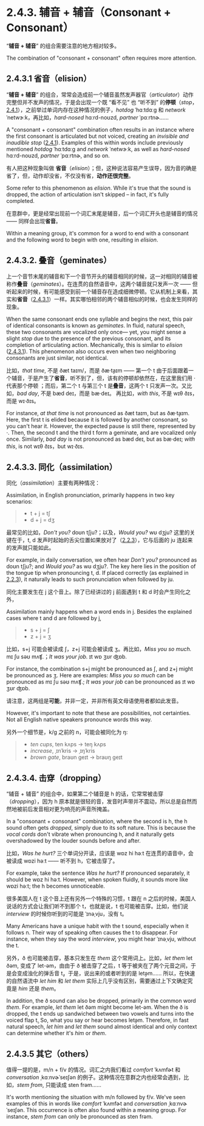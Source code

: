 # 2.4.3. 辅音 + 辅音（Consonant + Consonant）

“**辅音 + 辅音**” 的组合需要注意的地方相对较多。

The combination of "consonant + consonant" often requires more attention.

## 2.4.3.1 省音（elision）

“**辅音 + 辅音**” 的组合，常常会造成前一个辅音虽然发声器官（*articulator*）动作完整但并不发声的情况，于是会出现一个既 “看不见” 也 “听不到” 的**停顿**（*stop*，[2.4.1](2.4.1-stop)），之前举过单词内存在这种情况的例子，*hotdog* <span class="pho alt">ˈhɑːtdɑːɡ</span><span class="speak-word-inline" data-audio-us-male="/audios/us/hotdog-us-male.mp3" data-audio-us-female="/audios/us/hotdog-us-female.mp3"></span> 和 *network* <span class="pho alt">ˈnetwɝːk</span><span class="speak-word-inline" data-audio-us-male="/audios/us/network-us-male.mp3" data-audio-us-female="/audios/us/network-us-female.mp3"></span>，再比如，*hard-nosed* <span class="pho alt">hɑːrd-noʊzd</span><span class="speak-word-inline" data-audio-us-male="/audios/us/hard-nosed-us-male.mp3" data-audio-us-female="/audios/us/hard-nosed-us-female.mp3"></span>, *partner* <span class="pho alt">ˈpɑːrtnɚ</span><span class="speak-word-inline" data-audio-us-male="/audios/us/partner-us-male.mp3" data-audio-us-female="/audios/us/partner-us-female.mp3"></span>……

A "consonant + consonant" combination often results in an instance where the first consonant is articulated but not voiced, creating an *invisible and inaudible stop* ([2.4.1](2.4.1-stop)). Examples of this within words include previously mentioned *hotdog* <span class="pho alt">ˈhɑːtdɑːɡ</span><span class="speak-word-inline" data-audio-us-male="/audios/us/hotdog-us-male.mp3" data-audio-us-female="/audios/us/hotdog-us-female.mp3"></span> and *network* <span class="pho alt">ˈnetwɝːk</span><span class="speak-word-inline" data-audio-us-male="/audios/us/network-us-male.mp3" data-audio-us-female="/audios/us/network-us-female.mp3"></span>, as well as *hard-nosed* <span class="pho alt">hɑːrd-noʊzd</span><span class="speak-word-inline" data-audio-us-male="/audios/us/hard-nosed-us-male.mp3" data-audio-us-female="/audios/us/hard-nosed-us-female.mp3"></span>, *partner* <span class="pho alt">ˈpɑːrtnɚ</span><span class="speak-word-inline" data-audio-us-male="/audios/us/partner-us-male.mp3" data-audio-us-female="/audios/us/partner-us-female.mp3"></span>, and so on.

有人把这种现象叫做 **省音**（*elision*）；但，这种说法容易产生误导，因为音的确是省了，但，动作却没省，不仅没有省，**动作还很完整**。

Some refer to this phenomenon as *elision*. While it's true that the sound is dropped, the action of articulation isn't skipped – in fact, it's fully completed.

在意群中，更是经常出现前一个词汇末尾是辅音，后一个词汇开头也是辅音的情况 —— 同样会出现**省音**。

Within a meaning group, it's common for a word to end with a consonant and the following word to begin with one, resulting in *elision*.

## 2.4.3.2. 叠音（geminates）

上一个音节末尾的辅音和下一个音节开头的辅音相同的时候，这一对相同的辅音被称作**叠音**（*geminates*）。在连贯的自然语音中，这两个辅音就只发声一次 —— 但听起来的时候，有可能感受到前一个辅音存在造成细微停顿。它从机制上来看，其实和**省音**（[2.4.3.1](2.4.3-cc#_2-4-3-1-省音-elision)）一样。其实哪怕相邻的两个辅音相似的时候，也会发生同样的现象。

When the same consonant ends one syllable and begins the next, this pair of identical consonants is known as *geminates*. In fluid, natural speech, these two consonants are vocalized only once— yet, you might sense a slight *stop* due to the presence of the previous consonant, and its completion of articulating action. Mechanically, this is similar to *elision* ([2.4.3.1](2.4.3-cc#_2-4-3-1-省音-elision)). This phenomenon also occurs even when two neighboring consonants are just similar, not identical.

比如，*that time*, 不是 <span class="pho">ðæt taɪm/</span>，而是 <span class="pho alt">ðæ·t̬aɪm</span><span class="speak-word-inline" data-audio-us-male="/audios/us/at-that-time-us-male.mp3" data-audio-us-female="/audios/us/at-that-time-us-female.mp3"></span> —— 第一个 <span class="pho">t</span> 由于后面跟着一个辅音，于是产生了**省音**，听不到了，但，该有的停顿却依然在，在这里我们用 <span class="pho">·</span> 代表那个停顿 ；而后，第二个 <span class="pho">t</span> 与第三个 <span class="pho">t</span> 是**叠音**，这两个 <span class="pho">t</span> 只发声一次。又比如，*bad day*, 不是 <span class="pho alt">bæd deɪ</span>，而是 <span class="pho alt">bæ·deɪ</span><span class="speak-word-inline" data-audio-us-male="/audios/us/a-bad-day-us-male.mp3" data-audio-us-female="/audios/us/a-bad-day-us-female.mp3"></span>。 再比如，*with this*, 不是 <span class="pho alt">wɪθ ðɪs</span>，而是 <span class="pho alt">wɪ·ðɪs</span><span class="speak-word-inline" data-audio-us-male="/audios/us/with-this-us-male.mp3" data-audio-us-female="/audios/us/with-this-us-female.mp3"></span>。

For instance, *at that time* is not pronounced as <span class="pho alt">ðæt taɪm</span>, but as <span class="pho alt">ðæ·t̬aɪm</span><span class="speak-word-inline" data-audio-us-male="/audios/us/at-that-time-us-male.mp3" data-audio-us-female="/audios/us/at-that-time-us-female.mp3"></span>. Here, the first <span class="pho">t</span> is elided because it is followed by another consonant, so you can't hear it. However, the expected pause is still there, represented by <span class="pho">·</span>. Then, the second <span class="pho">t</span> and the third <span class="pho">t</span> form a geminate, and are vocalized only once. Similarly, *bad day* is not pronounced as <span class="pho alt">bæd deɪ</span>, but as <span class="pho alt">bæ·deɪ</span><span class="speak-word-inline" data-audio-us-male="/audios/us/a-bad-day-us-male.mp3" data-audio-us-female="/audios/us/a-bad-day-us-female.mp3"></span>; *with this*, is not <span class="pho alt">wɪθ ðɪs</span>，but <span class="pho alt">wɪ·ðɪs</span><span class="speak-word-inline" data-audio-us-male="/audios/us/with-this-us-male.mp3" data-audio-us-female="/audios/us/with-this-us-female.mp3"></span>.

## 2.4.3.3. 同化（assimilation）

同化（*assimilation*）主要有两种情况：

Assimilation, in English pronunciation, primarily happens in two key scenarios:

> * <span class="pho">t</span> + <span class="pho">j</span> = <span class="pho">tʃ</span>
> * <span class="pho">d</span> + <span class="pho">j</span> = <span class="pho">dʒ</span>

最常见的比如，*Don't you?* <span class="pho alt">doʊn tʃju?</span><span class="speak-word-inline" data-audio-us-male="/audios/us/Dont-you-us-male.mp3" data-audio-us-female="/audios/us/Dont-you-us-female.mp3"></span>；以及，*Would you?* <span class="pho alt">wʊ dʒju?</span><span class="speak-word-inline" data-audio-us-male="/audios/us/Would-you-us-male.mp3" data-audio-us-female="/audios/us/Would-you-us-female.mp3"></span> 这里的关键在于，<span class="pho">t, d</span> 发声时起始的舌尖位置如果放对了（[2.2.3](2.2.3-td)），它与后面的 <span class="pho alt">ju</span> 连起来的发声就只能如此。

For example, in daily conversation, we often hear *Don't you?* pronounced as <span class="pho alt">doʊn tʃju?</span><span class="speak-word-inline" data-audio-us-male="/audios/us/Dont-you-us-male.mp3" data-audio-us-female="/audios/us/Dont-you-us-female.mp3"></span>; and *Would you?* as <span class="pho alt">wʊ dʒju?</span><span class="speak-word-inline" data-audio-us-male="/audios/us/Would-you-us-male.mp3" data-audio-us-female="/audios/us/Would-you-us-female.mp3"></span>. The key here lies in the position of the tongue tip when pronouncing <span class="pho">t, d</span>. If placed correctly (as explained in [2.2.3](2.2.3-td)), it naturally leads to such pronunciation when followed by <span class="pho alt">ju</span>.

同化主要发生在 <span class="pho">j</span> 这个音上。除了已经讲过的 <span class="pho">j</span> 前面遇到 <span class="pho">t</span> 和 <span class="pho">d</span> 时会产生同化之外，

Assimilation mainly happens when a word ends in <span class="pho">j</span>. Besides the explained cases where <span class="pho">t</span> and <span class="pho">d</span> are followed by <span class="pho">j</span>,

> * <span class="pho">s</span> + <span class="pho">j</span> = <span class="pho">ʃ</span>
> * <span class="pho">z</span> + <span class="pho">j</span> = <span class="pho">ʒ</span>

比如，<span class="pho">s+j</span> 可能会被读成 <span class="pho">ʃ</span>，<span class="pho">z+j</span> 可能会被读成 <span class="pho">ʒ</span>。再比如，*Miss you so much.* <span class="pho alt">mɪ ʃu səʊ mʌʧ.</span><span class="speak-word-inline" data-audio-us-male="/audios/us/Miss-you-so-much-us-male.mp3" data-audio-us-female="/audios/us/Miss-you-so-much-us-female.mp3"></span>；*It was your job.* <span class="pho alt">ɪt wɒ ʒʊr ʤɒb.</span><span class="speak-word-inline" data-audio-us-male="/audios/us/It-was-your-job-us-male.mp3" data-audio-us-female="/audios/us/It-was-your-job-us-female.mp3"></span>

For instance, the combination <span class="pho">s+j</span> might be pronounced as <span class="pho">ʃ</span>, and <span class="pho">z+j</span> might be pronounced as <span class="pho">ʒ</span>. Here are examples: *Miss you so much* can be pronounced as <span class="pho alt">mɪ ʃu səʊ mʌʧ.</span><span class="speak-word-inline" data-audio-us-male="/audios/us/Miss-you-so-much-us-male.mp3" data-audio-us-female="/audios/us/Miss-you-so-much-us-female.mp3"></span>; *It was your job* can be pronounced as <span class="pho alt">ɪt wɒ ʒʊr ʤɒb.</span><span class="speak-word-inline" data-audio-us-male="/audios/us/It-was-your-job-us-male.mp3" data-audio-us-female="/audios/us/It-was-your-job-us-female.mp3"></span>

请注意，这两组是**可能**，并非一定，并非所有英文母语使用者都如此发音。

However, it's important to note that these are possibilities, not certainties. Not all English native speakers pronounce words this way.

另外一个细节是，<span class="pho">k/g</span> 之前的 <span class="pho">n</span>，可能会被同化为 <span class="pho">ŋ</span>:

> * *ten cups*, <span class="pho alt">ten kʌps</span> → <span class="pho alt">teŋ kʌps</span><span class="speak-word-inline" data-audio-us-male="/audios/us/ten-cups-us-male.mp3" data-audio-us-female="/audios/us/ten-cups-us-female.mp3"></span>
> * *increase*, <span class="pho alt">ˌɪnˈkris</span> → <span class="pho alt">ˌɪŋˈkris</span><span class="speak-word-inline" data-audio-us-male="/audios/us/increase-us-male.mp3" data-audio-us-female="/audios/us/increase-us-female.mp3"></span>
> * *brown gate*, <span class="pho alt">braʊn geɪt</span> → <span class="pho alt">braʊŋ geɪt</span><span class="speak-word-inline" data-audio-us-male="/audios/us/brown-gate-us-male.mp3" data-audio-us-female="/audios/us/brown-gate-us-female.mp3"></span>

## 2.4.3.4. 击穿（dropping）

“辅音 + 辅音” 的组合中，如果第二个辅音是 <span class="pho">h</span> 的话，它常常被击穿（*dropping*），因为 <span class="pho">h</span> 原本就是很轻的音，发音时声带并不震动，所以总是自然而然地被前后发音相对更为响亮的声音所掩盖。

In a "consonant + consonant" combination, where the second is <span class="pho">h</span>, the <span class="pho">h</span> sound often gets *dropped*, simply due to its soft nature. This is because the *vocal cords* don't vibrate when pronouncing <span class="pho">h</span>, and it naturally gets overshadowed by the louder sounds before and after.

比如，*Was he hurt?* 三个单词分开读，应该是 <span class="pho alt">wɒz hi həːt</span> 在连贯的语音中，会被读成 <span class="pho alt">wɒzi həːt</span><span class="speak-word-inline" data-audio-us-male="/audios/us/Was-he-hurt-us-male.mp3" data-audio-us-female="/audios/us/Was-he-hurt-us-female.mp3"></span> —— 听不到 <span class="pho">h</span>，它被击穿了。

For example, take the sentence *Was he hurt?* If pronounced separately, it should be <span class="pho alt">wɒz hi həːt</span><span class="speak-word-inline" data-audio-us-male="/audios/us/Was-he-hurt-us-male.mp3" data-audio-us-female="/audios/us/Was-he-hurt-us-female.mp3"></span>. However, when spoken fluidly, it sounds more like <span class="pho alt">wɒzi həːt</span>; the <span class="pho">h</span> becomes unnoticeable.

很多美国人在 <span class="pho">t</span> 这个音上还有另外一个特殊的习惯，<span class="pho">t</span> 跟在 <span class="pho">n</span> 之后的时候，美国人说话的方式会让我们听不到那个 <span class="pho">t</span>，也就是说，<span class="pho">t</span> 也可能被击穿。比如，他们说 *interview* 的时候你听到的可能是 <span class="pho alt">ˈɪnəˌvju</span><span class="speak-word-inline" data-audio-us-male="/audios/us/interview-us-male.mp3" data-audio-us-female="/audios/us/interview-us-female.mp3"></span>，没有 <span class="pho">t</span>。

Many Americans have a unique habit with the <span class="pho">t</span> sound, especially when it follows <span class="pho">n</span>. Their way of speaking often causes the <span class="pho">t</span> to disappear. For instance, when they say the word *interview*, you might hear <span class="pho alt">ˈɪnəˌvju</span><span class="speak-word-inline" data-audio-us-male="/audios/us/interview-us-male.mp3" data-audio-us-female="/audios/us/interview-us-female.mp3"></span>, without the <span class="pho">t</span>.

另外，<span class="pho">ð</span> 也可能被击穿，基本只发生在 *them* 这个常用词上。比如，*let them* <span class="pho alt">let ðəm</span>, 变成了 <span class="pho alt">let-əm</span>，由由于 <span class="pho">ð</span> 被击穿了之后，<span class="pho">t</span> 等于被夹在了两个元音之间，于是会变成浊化的弹舌音 <span class="pho">t̬</span>，于是，说出来的或者听到的是 <span class="pho alt">let̬əm</span>…… 所以，在快速的自然语流中 *let him* 和 *let them* 实际上几乎没有区别，需要通过上下文确定究竟是 *him* 还是 *them*。

In addition, the <span class="pho">ð</span> sound can also be dropped, primarily in the common word *them*. For example, *let them* <span class="pho alt">let ðəm</span> might become <span class="pho alt">let-əm</span>. When the <span class="pho">ð</span> is dropped, the <span class="pho">t</span> ends up sandwiched between two vowels and turns into the voiced flap <span class="pho">t̬</span>. So, what you say or hear becomes <span class="pho alt">let̬əm</span>. Therefore, in fast natural speech, *let him* and *let them* sound almost identical and only context can determine whether it's *him* or *them*.

## 2.4.3.5 其它（others）

值得一提的是，<span class="pho">m/n</span> + <span class="pho">f/v</span> 的情况。词汇之内我们看过 *comfort* <span class="pho alt">ˈkʌmfɚt</span><span class="speak-word-inline" data-audio-us-male="/audios/us/comfort-us-male.mp3" data-audio-us-female="/audios/us/comfort-us-female.mp3"></span> 和 *conversation* <span class="pho alt">ˌkɑːnvɚˈseɪʃən</span><span class="speak-word-inline" data-audio-us-male="/audios/us/conversation-us-male.mp3" data-audio-us-female="/audios/us/conversation-us-female.mp3"></span> 的例子。这种情况在意群之内也经常会遇到，比如，*stem from*, 只能读成 <span class="pho alt">sten frəm</span><span class="speak-word-inline" data-audio-us-male="/audios/us/stem-from-us-male.mp3" data-audio-us-female="/audios/us/stem-from-us-female.mp3"></span>……

It's worth mentioning the situation with <span class="pho">m/n</span> followed by <span class="pho">f/v</span>. We've seen examples of this in words like *comfort* <span class="pho alt">ˈkʌmfɚt</span><span class="speak-word-inline" data-audio-us-male="/audios/us/comfort-us-male.mp3" data-audio-us-female="/audios/us/comfort-us-female.mp3"></span> and *conversation* <span class="pho alt">ˌkɑːnvɚˈseɪʃən</span><span class="speak-word-inline" data-audio-us-male="/audios/us/conversation-us-male.mp3" data-audio-us-female="/audios/us/conversation-us-female.mp3"></span>. This occurrence is often also found within a meaning group. For instance, *stem from* can only be pronounced as <span class="pho alt">sten frəm</span><span class="speak-word-inline" data-audio-us-male="/audios/us/stem-from-us-male.mp3" data-audio-us-female="/audios/us/stem-from-us-female.mp3"></span>.